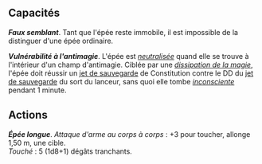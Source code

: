 ## Capacités
_**Faux semblant**_. Tant que l'épée reste immobile, il est impossible de la distinguer d'une épée ordinaire.

_**Vulnérabilité à l'antimagie**_. L'épée est [_neutralisée_](/gerer-la-sante-du-personnage/#neutralise) quand elle se trouve à l'intérieur d'un champ d'antimagie. Ciblée par une [_dissipation de la magie_](/grimoire/dissipation-de-la-magie/), l'épée doit réussir un [jet de sauvegarde](/utiliser-les-caracteristiques/#jets-de-sauvegarde) de Constitution contre le DD du [jet de sauvegarde](/utiliser-les-caracteristiques/#jets-de-sauvegarde) du sort du lanceur, sans quoi elle tombe [_inconsciente_](/gerer-la-sante-du-personnage/#inconscient) pendant 1 minute.

## Actions
_**Épée longue**_. _Attaque d'arme au corps à corps_ : +3 pour toucher, allonge 1,50 m, une cible.  
_Touché_ : 5 (1d8+1) dégâts tranchants.
